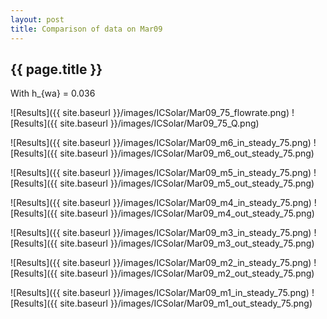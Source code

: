 ```yaml
---
layout: post
title: Comparison of data on Mar09
---
```

{{ page.title }}
-----------------
With h_{wa} = 0.036

![Results]({{ site.baseurl }}/images/ICSolar/Mar09_75_flowrate.png) ![Results]({{ site.baseurl }}/images/ICSolar/Mar09_75_Q.png)

![Results]({{ site.baseurl }}/images/ICSolar/Mar09_m6_in_steady_75.png) ![Results]({{ site.baseurl }}/images/ICSolar/Mar09_m6_out_steady_75.png)

![Results]({{ site.baseurl }}/images/ICSolar/Mar09_m5_in_steady_75.png) ![Results]({{ site.baseurl }}/images/ICSolar/Mar09_m5_out_steady_75.png)

![Results]({{ site.baseurl }}/images/ICSolar/Mar09_m4_in_steady_75.png) ![Results]({{ site.baseurl }}/images/ICSolar/Mar09_m4_out_steady_75.png)

![Results]({{ site.baseurl }}/images/ICSolar/Mar09_m3_in_steady_75.png) ![Results]({{ site.baseurl }}/images/ICSolar/Mar09_m3_out_steady_75.png)

![Results]({{ site.baseurl }}/images/ICSolar/Mar09_m2_in_steady_75.png) ![Results]({{ site.baseurl }}/images/ICSolar/Mar09_m2_out_steady_75.png)

![Results]({{ site.baseurl }}/images/ICSolar/Mar09_m1_in_steady_75.png) ![Results]({{ site.baseurl }}/images/ICSolar/Mar09_m1_out_steady_75.png)

